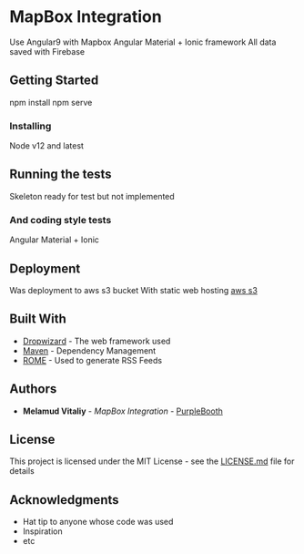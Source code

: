 # MapBox Integration

Use Angular9 with Mapbox 
Angular Material + Ionic framework
All data saved with Firebase

## Getting Started

npm install
npm serve

### Installing

Node v12 and latest

## Running the tests

Skeleton ready for test but not implemented


### And coding style tests

Angular Material + Ionic

## Deployment

Was deployment to aws s3 bucket 
With static web hosting [aws s3](http://mapbox-integration.s3-website.eu-central-1.amazonaws.com/)

## Built With

* [Dropwizard](http://www.dropwizard.io/1.0.2/docs/) - The web framework used
* [Maven](https://maven.apache.org/) - Dependency Management
* [ROME](https://rometools.github.io/rome/) - Used to generate RSS Feeds

## Authors

* **Melamud Vitaliy** - *MapBox Integration* - [PurpleBooth](https://github.com/melamudv)

## License

This project is licensed under the MIT License - see the [LICENSE.md](LICENSE.md) file for details

## Acknowledgments

* Hat tip to anyone whose code was used
* Inspiration
* etc
